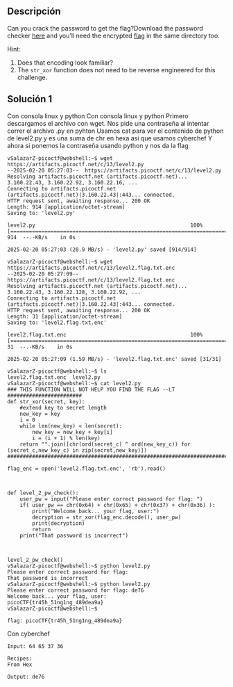 ## Descripción 
Can you crack the password to get the flag?Download the password checker [here](https://artifacts.picoctf.net/c/13/level2.py) and you'll need the encrypted [flag](https://artifacts.picoctf.net/c/13/level2.flag.txt.enc) in the same directory too.

Hint:
1. Does that encoding look familiar?
2. The `str_xor` function does not need to be reverse engineered for this challenge.
## Solución 1

Con consola linux y python
Con consola linux y python
Primero descargamos el archivo con wget.
Nos pide una contraseña al intentar correr el archivo .py en pyhton
Usamos cat para ver el contenido de python de level2.py
y es una suma de chr en hexa así que usamos cyberchef
Y ahora si ponemos la contraseña usando python y nos da la flag

```
vSalazarZ-picoctf@webshell:~$ wget https://artifacts.picoctf.net/c/13/level2.py
--2025-02-20 05:27:03--  https://artifacts.picoctf.net/c/13/level2.py
Resolving artifacts.picoctf.net (artifacts.picoctf.net)... 3.160.22.43, 3.160.22.92, 3.160.22.16, ...
Connecting to artifacts.picoctf.net (artifacts.picoctf.net)|3.160.22.43|:443... connected.
HTTP request sent, awaiting response... 200 OK
Length: 914 [application/octet-stream]
Saving to: 'level2.py'

level2.py                                                  100%[=======================================================================================================================================>]     914  --.-KB/s    in 0s      

2025-02-20 05:27:03 (20.9 MB/s) - 'level2.py' saved [914/914]

vSalazarZ-picoctf@webshell:~$ wget https://artifacts.picoctf.net/c/13/level2.flag.txt.enc
--2025-02-20 05:27:09--  https://artifacts.picoctf.net/c/13/level2.flag.txt.enc
Resolving artifacts.picoctf.net (artifacts.picoctf.net)... 3.160.22.43, 3.160.22.128, 3.160.22.92, ...
Connecting to artifacts.picoctf.net (artifacts.picoctf.net)|3.160.22.43|:443... connected.
HTTP request sent, awaiting response... 200 OK
Length: 31 [application/octet-stream]
Saving to: 'level2.flag.txt.enc'

level2.flag.txt.enc                                        100%[=======================================================================================================================================>]      31  --.-KB/s    in 0s      

2025-02-20 05:27:09 (1.59 MB/s) - 'level2.flag.txt.enc' saved [31/31]

vSalazarZ-picoctf@webshell:~$ ls
level2.flag.txt.enc  level2.py
vSalazarZ-picoctf@webshell:~$ cat level2.py
### THIS FUNCTION WILL NOT HELP YOU FIND THE FLAG --LT ########################
def str_xor(secret, key):
    #extend key to secret length
    new_key = key
    i = 0
    while len(new_key) < len(secret):
        new_key = new_key + key[i]
        i = (i + 1) % len(key)        
    return "".join([chr(ord(secret_c) ^ ord(new_key_c)) for (secret_c,new_key_c) in zip(secret,new_key)])
###############################################################################

flag_enc = open('level2.flag.txt.enc', 'rb').read()



def level_2_pw_check():
    user_pw = input("Please enter correct password for flag: ")
    if( user_pw == chr(0x64) + chr(0x65) + chr(0x37) + chr(0x36) ):
        print("Welcome back... your flag, user:")
        decryption = str_xor(flag_enc.decode(), user_pw)
        print(decryption)
        return
    print("That password is incorrect")



level_2_pw_check()
vSalazarZ-picoctf@webshell:~$ python level2.py
Please enter correct password for flag: 
That password is incorrect
vSalazarZ-picoctf@webshell:~$ python level2.py
Please enter correct password for flag: de76
Welcome back... your flag, user:
picoCTF{tr45h_51ng1ng_489dea9a}
vSalazarZ-picoctf@webshell:~$ 

flag: picoCTF{tr45h_51ng1ng_489dea9a}
```

Con cyberchef

```
Input: 64 65 37 36

Recipes:
From Hex

Output: de76
```
